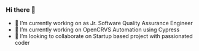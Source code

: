 ### Hi there 👋



- 🔭 I’m currently working on as Jr. Software Quality Assurance Engineer
- 🌱 I’m currently working on OpenCRVS Automation using Cypress
- 👯 I’m looking to collaborate on Startup based project with passionated coder

